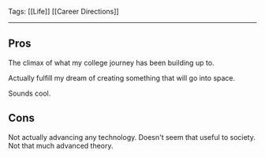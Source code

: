 Tags: [[Life]] [[Career Directions]]
___
## Pros
The climax of what my college journey has been building up to. 

Actually fulfill my dream of creating something that will go into space. 

Sounds cool. 
## Cons
Not actually advancing any technology. Doesn't seem that useful to society. Not that much advanced theory. 

